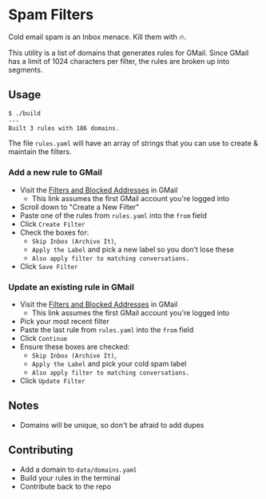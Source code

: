 # Spam Filters

Cold email spam is an Inbox menace. Kill them with :fire:.

This utility is a list of domains that generates rules for GMail. Since GMail has a limit of 1024 characters per filter, the rules are broken up into segments. 


## Usage

```bash
$ ./build
---
Built 3 rules with 186 domains.

```
The file `rules.yaml` will have an array of strings that you can use to create & maintain the filters.

### Add a new rule to GMail

- Visit the [Filters and Blocked Addresses](https://mail.google.com/mail/u/0/#settings/filters) in GMail
  - This link assumes the first GMail account you're logged into
- Scroll down to "Create a New Filter"
- Paste one of the rules from `rules.yaml` into the `from` field
- Click `Create Filter`
- Check the boxes for: 
  - `Skip Inbox (Archive It)`, 
  - `Apply the Label` and pick a new label so you don't lose these
  - `Also apply filter to matching conversations.`
- Click `Save Filter`

### Update an existing rule in GMail

- Visit the [Filters and Blocked Addresses](https://mail.google.com/mail/u/0/#settings/filters) in GMail
    - This link assumes the first GMail account you're logged into
- Pick your most recent filter
- Paste the last rule from `rules.yaml` into the `from` field
- Click `Continue`
- Ensure these boxes are checked:
    - `Skip Inbox (Archive It)`,
    - `Apply the Label` and pick your cold spam label
    - `Also apply filter to matching conversations.`
- Click `Update Filter`

## Notes

- Domains will be unique, so don't be afraid to add dupes

## Contributing

- Add a domain to `data/domains.yaml`
- Build your rules in the terminal
- Contribute back to the repo
